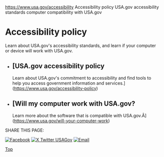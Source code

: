 

https://www.usa.gov/accessibility
Accessibility policy
USA.gov accessibility standards
computer compatibility with USA.gov

Accessibility policy
====================

Learn about USA.gov's accessibility standards, and learn if your computer or device will work with USA.gov.

* [USA.gov accessibility policy
  ----------------------------

  Learn about USA.gov's commitment to accessibility and find tools to help you access government information and services.](https://www.usa.gov/accessibility-policy)
* [Will my computer work with USA.gov?
  -----------------------------------

  Learn more about the software that is compatible with USA.gov.Â](https://www.usa.gov/will-your-computer-work)

SHARE THIS PAGE:

[![Facebook](https://www.usa.gov/themes/custom/usagov/images/social-media-icons/Facebook_Icon.svg)](https://www.facebook.com/sharer/sharer.php?u=https://www.usa.gov/accessibility&v=3)
[![X Twitter USAGov](https://www.usa.gov/themes/custom/usagov/images/social-media-icons/X_Twitter_Icon.svg?version=2)](https://twitter.com/intent/tweet?source=webclient&text=https://www.usa.gov/accessibility)
[![Email](https://www.usa.gov/themes/custom/usagov/images/social-media-icons/Email_Icon.svg?version=2)](mailto:?subject=https://www.usa.gov/accessibility)

[Top](#main-content)
